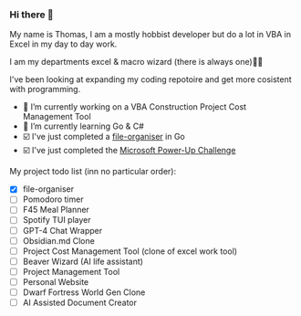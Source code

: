 ### Hi there 👋

My name is Thomas, I am a mostly hobbist developer but do a lot in VBA in Excel in my day to day work. 

I am my departments excel & macro wizard (there is always one)🧙‍♂️

I've been looking at expanding my coding repotoire and get more cosistent with programming. 

- 🔭 I’m currently working on a VBA Construction Project Cost Management Tool
- 🌱 I’m currently learning Go & C#
- ☑️ I've just completed a [file-organiser](https://github.com/tgorman31/file-organiser) in Go
- ☑️ I've just completed the [Microsoft Power-Up Challenge](https://github.com/tgorman31/AnimalShelter)

  
My project todo list (inn no particular order):
- [x] file-organiser
- [ ] Pomodoro timer
- [ ] F45 Meal Planner
- [ ] Spotify TUI player
- [ ] GPT-4 Chat Wrapper
- [ ] Obsidian.md Clone
- [ ] Project Cost Management Tool (clone of excel work tool)
- [ ] Beaver Wizard (AI life assistant)
- [ ] Project Management Tool
- [ ] Personal Website
- [ ] Dwarf Fortress World Gen Clone
- [ ] AI Assisted Document Creator
<!--
**tgorman31/tgorman31** is a ✨ _special_ ✨ repository because its `README.md` (this file) appears on your GitHub profile.

Here are some ideas to get you started:

- 🔭 I’m currently working on ...
- 🌱 I’m currently learning ...
- 👯 I’m looking to collaborate on ...
- 🤔 I’m looking for help with ...
- 💬 Ask me about ...
- 📫 How to reach me: ...
- 😄 Pronouns: ...
- ⚡ Fun fact: ...
-->
